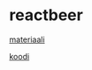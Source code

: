 # reactbeer

[materiaali](https://github.com/mluukkai/reactbeer/blob/master/web/reactbeer.md)

[koodi](https://github.com/mluukkai/reactbeer_code)
